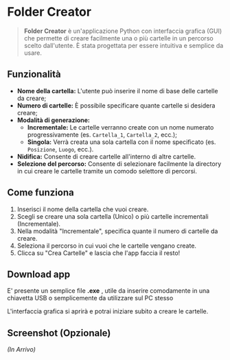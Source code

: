 # Folder Creator

> **Folder Creator** è un'applicazione Python con interfaccia grafica (GUI) che permette di creare facilmente una o più cartelle in un percorso scelto dall'utente. È stata progettata per essere intuitiva e semplice da usare.

## Funzionalità

- **Nome della cartella:** L'utente può inserire il nome di base delle cartelle da creare;
- **Numero di cartelle:** È possibile specificare quante cartelle si desidera creare;
- **Modalità di generazione:**
  - **Incrementale:** Le cartelle verranno create con un nome numerato progressivamente (es. `Cartella_1`, `Cartella_2`, ecc.);
  - **Singola:** Verrà creata una sola cartella con il nome specificato (es. `Posizione`, `Luogo`, ecc.).
- **Nidifica:** Consente di creare cartelle all'interno di altre cartelle.
- **Selezione del percorso:** Consente di selezionare facilmente la directory in cui creare le cartelle tramite un comodo selettore di percorsi.

## Come funziona

1. Inserisci il nome della cartella che vuoi creare.
2. Scegli se creare una sola cartella (Unico) o più cartelle incrementali (Incrementale).
3. Nella modalità "Incrementale", specifica quante il numero di cartelle da creare.
4. Seleziona il percorso in cui vuoi che le cartelle vengano create.
5. Clicca su "Crea Cartelle" e lascia che l'app faccia il resto!

## Download app

E' presente un semplice file **.exe** , utile da inserire comodamente in una chiavetta USB o semplicemente da utilizzare sul PC stesso


L'interfaccia grafica si aprirà e potrai iniziare subito a creare le cartelle.

## Screenshot (Opzionale)

_(In Arrivo)_
